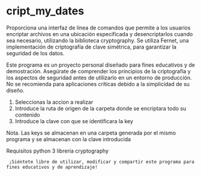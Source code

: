 # cript_my_dates
 Proporciona una interfaz de línea de comandos que permite a los usuarios encriptar archivos en una ubicación especificada y desencriptarlos cuando sea necesario, utilizando la biblioteca cryptography. Se utiliza Fernet, una implementación de criptografía de clave simétrica, para garantizar la seguridad de los datos.

Este programa es un proyecto personal diseñado para fines educativos y de demostración. Asegúrate de comprender los principios de la criptografía y los aspectos de seguridad antes de utilizarlo en un entorno de producción. No se recomienda para aplicaciones críticas debido a la simplicidad de su diseño.

1) Seleccionas la accion a realizar
2) Introduce la ruta de origen de la carpeta donde se encriptara todo su contenido
3) Introduce la clave con que se identificara la key

Nota. Las keys se almacenan en una carpeta generada por el mismo programa y se almacenan con la clave introducida

Requisitos
     python 3
     libreria cryptography

     ¡Siéntete libre de utilizar, modificar y compartir este programa para fines educativos y de aprendizaje!
